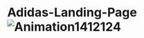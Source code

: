 # Adidas-Landing-Page![Animation1412124](https://user-images.githubusercontent.com/102485608/194860445-0033a094-7f4b-4ad2-9a56-4070b9fc943e.gif)
